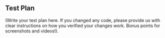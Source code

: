 ## Test Plan
(Write your test plan here. If you changed any code, please provide us with clear instructions on how you verified your changes work. Bonus points for screenshots and videos!).
